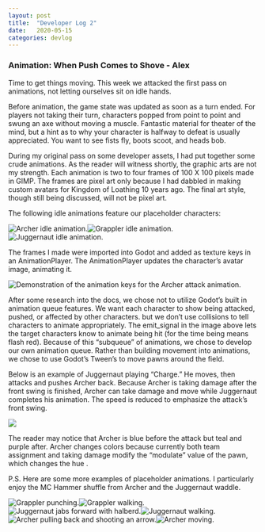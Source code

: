 ```yaml
---
layout: post
title:  "Developer Log 2"
date:   2020-05-15
categories: devlog
---
```


### Animation: When Push Comes to Shove - Alex

Time to get things moving. This week we attacked the first pass on animations, not letting ourselves sit on idle hands.

Before animation, the game state was updated as soon as a turn ended. For players not taking their turn, characters popped from point to point and swung an axe without moving a muscle. Fantastic material for theater of the mind, but a hint as to why your character is halfway to defeat is usually appreciated. You want to see fists fly, boots scoot, and heads bob.

During my original pass on some developer assets, I had put together some crude animations. As the reader will witness shortly, the graphic arts are not my strength. Each animation is two to four frames of 100 X 100 pixels made in GIMP. The frames are pixel art only because I had dabbled in making custom avatars for Kingdom of Loathing 10 years ago. The final art style, though still being discussed, will not be pixel art.

The following idle animations feature our placeholder characters:

![Archer idle animation.]({{site.url}}/assets/images/2020-05-15-developer-log-2/archer.gif)![Grappler idle animation.]({{site.url}}/assets/images/2020-05-15-developer-log-2/grapp.gif)![Juggernaut idle animation.]({{site.url}}/assets/images/2020-05-15-developer-log-2/jugg.gif)

<!--end_excerpt-->

The frames I made were imported into Godot and added as texture keys in an AnimationPlayer. The AnimationPlayer updates the character’s avatar image, animating it.

![Demonstration of the animation keys for the Archer attack animation.]({{site.url}}/assets/images/2020-05-15-developer-log-2/animating.gif)

After some research into the docs, we chose not to utilize Godot’s built in animation queue features. We want each character to show being attacked, pushed, or affected by other characters. but we don’t use collisions to tell characters to animate appropriately. The emit_signal in the image above lets the target characters know to animate being hit (for the time being means flash red).  Because of this “subqueue” of animations, we chose to develop our own animation queue.  Rather than building movement into animations, we chose to use Godot’s Tween’s to move pawns around the field.

Below is an example of Juggernaut playing “Charge.” He moves, then attacks and pushes Archer back. Because Archer is taking damage after the front swing is finished, Archer can take damage and move while Juggernaut completes his animation. The speed is reduced to emphasize the attack’s front swing.

![]({{site.url}}/assets/images/2020-05-15-developer-log-2/action.gif)

The reader may notice that Archer is blue before the attack but teal and purple after. Archer changes colors because currently both team assignment and taking damage modify the “modulate” value of the pawn, which changes the hue .

P.S. Here are some more examples of placeholder animations. I particularly enjoy the MC Hammer shuffle from Archer and the Juggernaut waddle.

![Grappler punching.]({{site.url}}/assets/images/2020-05-15-developer-log-2/pun.gif)![Grappler walking.]({{site.url}}/assets/images/2020-05-15-developer-log-2/pun2.gif)![Juggernaut jabs forward with halberd.]({{site.url}}/assets/images/2020-05-15-developer-log-2/pun3.gif)![Juggernaut walking.]({{site.url}}/assets/images/2020-05-15-developer-log-2/pun4.gif)![Archer pulling back and shooting an arrow.]({{site.url}}/assets/images/2020-05-15-developer-log-2/pun5.gif)![Archer moving.]({{site.url}}/assets/images/2020-05-15-developer-log-2/pun6.gif)
